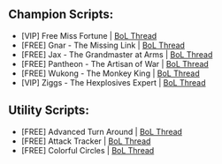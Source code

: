 Champion Scripts:
------------
*   \[VIP\] Free Miss Fortune | [BoL Thread](http://botoflegends.com/forum/topic/16619-scriptfree-adc-series-miss-fortune/)
*   \[FREE\] Gnar - The Missing Link | [BoL Thread](http://botoflegends.com/forum/topic/31007-script-gnar-the-missing-link/)
*   \[FREE\] Jax - The Grandmaster at Arms | [BoL Thread](http://botoflegends.com/forum/topic/21556-script-jax-the-grandmaster-at-arms/)
*   \[FREE\] Pantheon - The Artisan of War | [BoL Thread](http://botoflegends.com/forum/topic/7417-script-pantheon-the-artisan-of-war/)
*   \[FREE\] Wukong - The Monkey King | [BoL Thread](http://botoflegends.com/forum/topic/9698-script-wukong-the-monkey-king/)
*   \[VIP\] Ziggs - The Hexplosives Expert | [BoL Thread](http://botoflegends.com/forum/topic/19325-script-ziggs-the-hexplosives-expert/)

Utility Scripts:
------------
*   \[FREE\] Advanced Turn Around | [BoL Thread](http://botoflegends.com/forum/topic/24671-utility-advanced-turnaround/)
*   \[FREE\] Attack Tracker | [BoL Thread](http://botoflegends.com/forum/topic/23420-utility-attack-tracker/)
*   \[FREE\] Colorful Circles | [BoL Thread](http://botoflegends.com/forum/topic/23286-rainbow-colorful-circles/)
